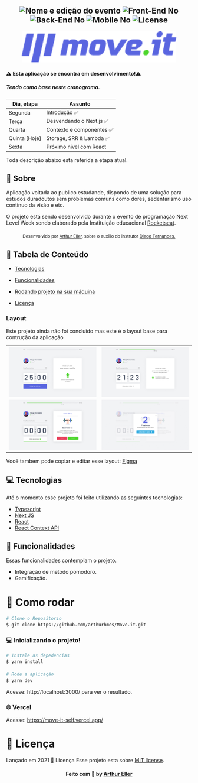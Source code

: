 <h2 align="center">
  <img src="https://img.shields.io/badge/Move.it-v1-blueblack?color=blue&style=for-the-badge" alt="Nome e edição do evento" />
  <img src="https://img.shields.io/badge/Front End%3F-no-blueblack?color=blue&style=for-the-badge" alt="Front-End No" />
  <img src="https://img.shields.io/badge/Back End%3F-no-blueblack?color=blue&style=for-the-badge" alt="Back-End No" />
  <img src="https://img.shields.io/badge/Mobile%3F-no-blueblack?color=blue&style=for-the-badge" alt="Mobile No" />
  <img src="https://img.shields.io/github/license/WorkEasy/WorkEasy?color=black&style=for-the-badge" alt="License" />
</h2>



<p align="center">
   <img src="./src/assets/Logo.png" alt="Move.it" width="420"/>
</p>

#### ⚠️ Esta aplicação se encontra em desenvolvimento!⚠️
##### Tendo como base neste cronograma. 
| Dia, etapa   | Assunto |
|----------|----------|
|Segunda | Introdução ✅| 
|Terça |  Desvendando o Next.js ✅ |
|Quarta |  Contexto e componentes ✅ |
|Quinta [Hoje] |  Storage, SRR & Lambda ✅ |
|Sexta |  Próximo nivel com React |

Toda descrição abaixo esta referida a etapa atual.
## 📖 Sobre 


Aplicação voltada ao publico estudande, dispondo de uma solução para estudos duradoutos sem problemas comuns como dores, sedentarismo uso continuo da visão e etc. 

O projeto está sendo desenvolvido durante o evento de programação Next Level Week sendo elaborado pela Instituição educacional [Rocketseat](https://github.com/Rocketseat).



<div align="center">
   <sub>Desenvolvido por 
    <a href="https://github.com/ArthurHMES">Arthur Eller</a>, sobre o auxílio do instrutor 
    <a href="https://github.com/diego3g">Diego Fernandes.</a>
  </sub>
</div>

## :pushpin: Tabela de Conteúdo

* [Tecnologias](#computer-tecnologias)
* [Funcionalidades](#rocket-funcionalidades)
* [Rodando projeto na sua máquina](#construction_worker-como-rodar)

* [Licença](#memo-licença)

### Layout
Este projeto ainda não foi concluido mas este é o layout base para contrução da aplicação

|  |  |
|----------|----------|
| ![example](./src/assets/Previews/Preview.png) |  ![example](./src/assets/Previews/Preview_Start.png) |
| ![example](./src/assets/Previews/Preview_End.png) |  ![example](./src/assets/Previews/Preview_Share.png) |



Você tambem pode copiar e editar esse layout: [Figma](https://www.figma.com/file/ge20pu3ofMOKoliUyKx1Nl/Move.it-1.0/duplicate)
## :computer: Tecnologias
Até o momento esse projeto foi feito utilizando as seguintes tecnologias:

* [Typescript](https://www.typescriptlang.org/)
* [Next JS](https://nextjs.org/)
* [React](https://reactjs.org/)
* [React Context API](https://pt-br.reactjs.org/docs/context.html)


## :rocket: Funcionalidades
Essas funcionalidades contemplam o projeto.

* Integração de metodo pomodoro.
* Gamificação.

# :construction_worker: Como rodar

```bash
# Clone o Repositorio
$ git clone https://github.com/arthurhmes/Move.it.git

```
### 💻 Inicializando o projeto!

```bash
# Instale as depedencias
$ yarn install

# Rode a aplicação
$ yarn dev

```
Acesse: http://localhost:3000/ para ver o resultado.

### 🌐 Vercel
Acesse: https://move-it-self.vercel.app/

# :memo: Licença

Lançado em 2021 :memo: Licença
Esse projeto esta sobre [MIT license](./LICENSE).



<h4 align="center">
    Feito com 💜 by <a href="https://www.linkedin.com/in/arthur-eller/" target="_blank">Arthur Eller </a>
</h4>
